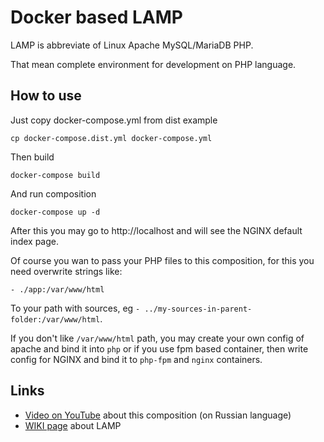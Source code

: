# Docker based LAMP

LAMP is abbreviate of Linux Apache MySQL/MariaDB PHP.

That mean complete environment for development on PHP language.

## How to use

Just copy docker-compose.yml from dist example

    cp docker-compose.dist.yml docker-compose.yml

Then build

    docker-compose build

And run composition

    docker-compose up -d

After this you may go to http://localhost and will see the NGINX default
index page.

Of course you wan to pass your PHP files to this composition, for this you
need overwrite strings like:

    - ./app:/var/www/html

To your path with sources, eg `- ../my-sources-in-parent-folder:/var/www/html`.

If you don't like `/var/www/html` path, you may create your own config of
apache and bind it into `php` or if you use fpm based container, then write
config for NGINX and bind it to `php-fpm` and `nginx` containers.

## Links

* [Video on YouTube](https://www.youtube.com/watch?v=qxGlQZIbpHM) about this
composition (on Russian language)
* [WIKI page](https://en.wikipedia.org/wiki/LAMP_software_bundle) about LAMP
